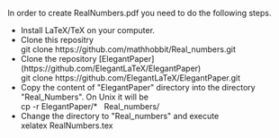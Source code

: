 In order to create RealNumbers.pdf you need to do the following steps.
<ul>
<li> Install LaTeX/TeX on your computer.</li>
<li> Clone this repositry <br/>
 git clone  https://github.com/mathhobbit/Real_numbers.git
</li>
<li> Clone the repository [ElegantPaper](https://github.com/ElegantLaTeX/ElegantPaper) <br/>
  git clone https://github.com/ElegantLaTeX/ElegantPaper.git
</li>
<li> Copy the content of "ElegantPaper" directory into the directory "Real_Numbers". On Unix it will be <br/>
    cp -r ElegantPaper/* &nbsp; Real_numbers/ </li>
 <li>Change the directory to "Real_numbers"  and execute <br/>
     xelatex RealNumbers.tex
 </li> 
</ul>
